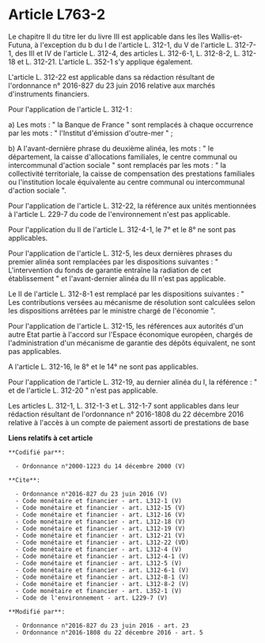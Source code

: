 # Article L763-2

Le chapitre II du titre Ier du livre III est applicable dans les îles Wallis-et-Futuna, à l'exception  du b du I de l'article
L. 312-1, du V de l'article L. 312-7-1, des III et IV de l'article L. 312-4, des articles L. 312-6-1, L. 312-8-2, L. 312-18
et L. 312-21. L'article L. 352-1 s'y applique également. 

L'article L. 312-22 est applicable dans sa rédaction résultant de l'ordonnance n° 2016-827 du 23 juin 2016 relative aux
marchés d'instruments financiers. 

Pour l'application de l'article L. 312-1 : 

a) Les mots : " la Banque de France " sont remplacés à chaque occurrence par les mots : " l'Institut d'émission d'outre-mer
" ; 

b) A l'avant-dernière phrase du deuxième alinéa, les mots : " le département, la caisse d'allocations familiales, le centre
communal ou intercommunal d'action sociale " sont remplacés par les mots : " la collectivité territoriale, la caisse de
compensation des prestations familiales ou l'institution locale équivalente au centre communal ou intercommunal d'action
sociale ". 

Pour l'application de l'article L. 312-22, la référence aux unités mentionnées à l'article L. 229-7 du code de
l'environnement n'est pas applicable. 

Pour l'application du II de l'article L. 312-4-1, le 7° et le 8° ne sont pas applicables. 

Pour l'application de l'article L. 312-5, les deux dernières phrases du premier alinéa sont remplacées par les dispositions
suivantes : " L'intervention du fonds de garantie entraîne la radiation de cet établissement " et l'avant-dernier alinéa du
III n'est pas applicable. 

Le II de l'article L. 312-8-1 est remplacé par les dispositions suivantes : " Les contributions versées au mécanisme de
résolution sont calculées selon les dispositions arrêtées par le ministre chargé de l'économie ". 

Pour l'application de l'article L. 312-15, les références aux autorités d'un autre Etat partie à l'accord sur l'Espace
économique européen, chargés de l'administration d'un mécanisme de garantie des dépôts équivalent, ne sont pas applicables. 

A l'article L. 312-16, le 8° et le 14° ne sont pas applicables. 

Pour l'application de l'article L. 312-19, au dernier alinéa du I, la référence : " et de l'article L. 312-20 " n'est pas
applicable.

Les articles L. 312-1, L. 312-1-3 et L. 312-1-7 sont applicables dans leur rédaction résultant de l'ordonnance n° 2016-1808
du 22 décembre 2016 relative à l'accès à un compte de paiement assorti de prestations de base

**Liens relatifs à cet article**

	**Codifié par**:

	  - Ordonnance n°2000-1223 du 14 décembre 2000 (V)

	**Cite**:

	  - Ordonnance n°2016-827 du 23 juin 2016 (V)
	  - Code monétaire et financier - art. L312-1 (V)
	  - Code monétaire et financier - art. L312-15 (V)
	  - Code monétaire et financier - art. L312-16 (V)
	  - Code monétaire et financier - art. L312-18 (V)
	  - Code monétaire et financier - art. L312-19 (V)
	  - Code monétaire et financier - art. L312-21 (V)
	  - Code monétaire et financier - art. L312-22 (VD)
	  - Code monétaire et financier - art. L312-4 (V)
	  - Code monétaire et financier - art. L312-4-1 (V)
	  - Code monétaire et financier - art. L312-5 (V)
	  - Code monétaire et financier - art. L312-6-1 (V)
	  - Code monétaire et financier - art. L312-8-1 (V)
	  - Code monétaire et financier - art. L312-8-2 (V)
	  - Code monétaire et financier - art. L352-1 (V)
	  - Code de l'environnement - art. L229-7 (V)

	**Modifié par**:

	  - Ordonnance n°2016-827 du 23 juin 2016 - art. 23
	  - Ordonnance n°2016-1808 du 22 décembre 2016 - art. 5
